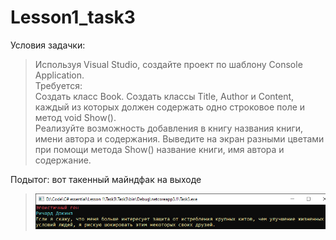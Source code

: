 # Lesson1_task3
Условия задачки:
>Используя Visual Studio, создайте проект по шаблону Console Application.  
Требуется:  
Создать класс Book. Создать классы  Title, Author и Content, каждый из которых должен содержать одно строковое поле и метод void Show().  
Реализуйте возможность добавления в книгу названия книги, имени автора и содержания. 
Выведите на экран разными цветами при помощи метода  Show() название книги, имя автора и содержание. 

Подытог: вот такенный майндфак на выходе
>![](Task3/Program_output.png)
